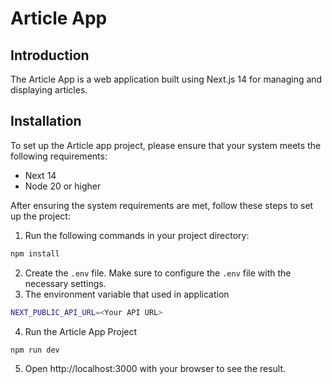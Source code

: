 # Article App
## Introduction

The Article App is a web application built using Next.js 14 for managing and displaying articles.

## Installation

To set up the Article app project, please ensure that your system meets the following requirements:

- Next 14
- Node 20 or higher

After ensuring the system requirements are met, follow these steps to set up the project:

1. Run the following commands in your project directory:

```bash
npm install
```

2. Create the `.env` file. Make sure to configure the `.env` file with the necessary
   settings.
3. The environment variable that used in application

```bash
NEXT_PUBLIC_API_URL=<Your API URL>
```

4. Run the Article App Project

```bash
npm run dev
```

5. Open http://localhost:3000 with your browser to see the result.
